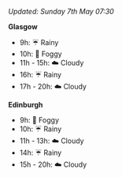 *Updated: Sunday 7th May 07:30*

**Glasgow**

* 9h: :umbrella: Rainy
* 10h: :foggy: Foggy
* 11h - 15h: :cloud: Cloudy
* 16h: :umbrella: Rainy
* 17h - 20h: :cloud: Cloudy

**Edinburgh**

* 9h: :foggy: Foggy
* 10h: :umbrella: Rainy
* 11h - 13h: :cloud: Cloudy
* 14h: :umbrella: Rainy
* 15h - 20h: :cloud: Cloudy
